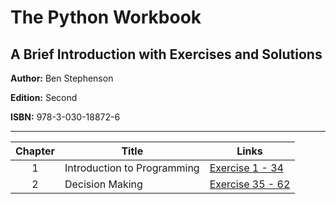 # The Python Workbook
## A Brief Introduction with Exercises and Solutions

**Author:** Ben Stephenson

**Edition:** Second

**ISBN:** 978-3-030-18872-6

---

| Chapter | Title | Links |
| :---: | ------------- | ------------- |
| 1 | Introduction to Programming | [Exercise 1 - 34](https://github.com/chyneyee/Nothing-Better-To-Do/tree/main/Python/The-Python-Workbook/Chapter01) |
| 2 | Decision Making | [Exercise 35 - 62](https://github.com/chyneyee/Nothing-Better-To-Do/tree/main/Python/The-Python-Workbook/Chapter02)
